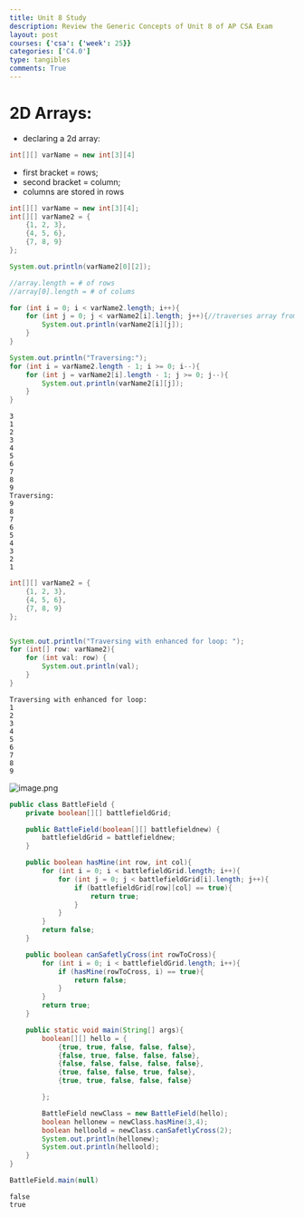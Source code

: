 ```yaml
---
title: Unit 8 Study
description: Review the Generic Concepts of Unit 8 of AP CSA Exam
layout: post
courses: {'csa': {'week': 25}}
categories: ['C4.0']
type: tangibles
comments: True
---
```


# 2D Arrays:
- declaring a 2d array:
``` cs
int[][] varName = new int[3][4]
```

- first bracket = rows;
- second bracket = column;
- columns are stored in rows


```Java
int[][] varName = new int[3][4];
int[][] varName2 = {
    {1, 2, 3},
    {4, 5, 6},
    {7, 8, 9}
};

System.out.println(varName2[0][2]);

//array.length = # of rows
//array[0].length = # of colums

for (int i = 0; i < varName2.length; i++){
    for (int j = 0; j < varName2[i].length; j++){//traverses array from top left to bottom right
        System.out.println(varName2[i][j]);
    }
}

System.out.println("Traversing:");
for (int i = varName2.length - 1; i >= 0; i--){
    for (int j = varName2[i].length - 1; j >= 0; j--){
        System.out.println(varName2[i][j]);
    }
}
```

    3
    1
    2
    3
    4
    5
    6
    7
    8
    9
    Traversing:
    9
    8
    7
    6
    5
    4
    3
    2
    1



```Java
int[][] varName2 = {
    {1, 2, 3},
    {4, 5, 6},
    {7, 8, 9}
};


System.out.println("Traversing with enhanced for loop: ");
for (int[] row: varName2){
    for (int val: row) {
        System.out.println(val);
    }
}
```

    Traversing with enhanced for loop: 
    1
    2
    3
    4
    5
    6
    7
    8
    9


![image.png](attachment:image.png)


```Java
public class BattleField {
    private boolean[][] battlefieldGrid;

    public BattleField(boolean[][] battlefieldnew) {
        battlefieldGrid = battlefieldnew;
    }

    public boolean hasMine(int row, int col){
        for (int i = 0; i < battlefieldGrid.length; i++){
            for (int j = 0; j < battlefieldGrid[i].length; j++){
                if (battlefieldGrid[row][col] == true){
                    return true;
                }
            }
        }
        return false;
    }

    public boolean canSafetlyCross(int rowToCross){
        for (int i = 0; i < battlefieldGrid.length; i++){
            if (hasMine(rowToCross, i) == true){
                return false;
            }
        }
        return true;
    }

    public static void main(String[] args){
        boolean[][] hello = {
            {true, true, false, false, false},
            {false, true, false, false, false},
            {false, false, false, false, false},
            {true, false, false, true, false},
            {true, true, false, false, false}

        };

        BattleField newClass = new BattleField(hello);
        boolean hellonew = newClass.hasMine(3,4);
        boolean helloold = newClass.canSafetlyCross(2);
        System.out.println(hellonew);
        System.out.println(helloold);
    }
}

BattleField.main(null)

```

    false
    true



```Java

```
